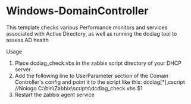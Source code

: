 Windows-DomainController
======
This template checks various Performance monitors and services associated with Active Directory, as well as running the dcdiag tool to assess AD health

Usage

1. Place dcdiag_check.vbs in the zabbix script directory of your DHCP server
2. Add the following line to UserParameter section of the Comain Controller's config and point it to the script like this: dcdiag[*],cscript //Nologo C:\bin\Zabbix\scripts\dcdiag_check.vbs $1
3. Restart the zabbix agent service
